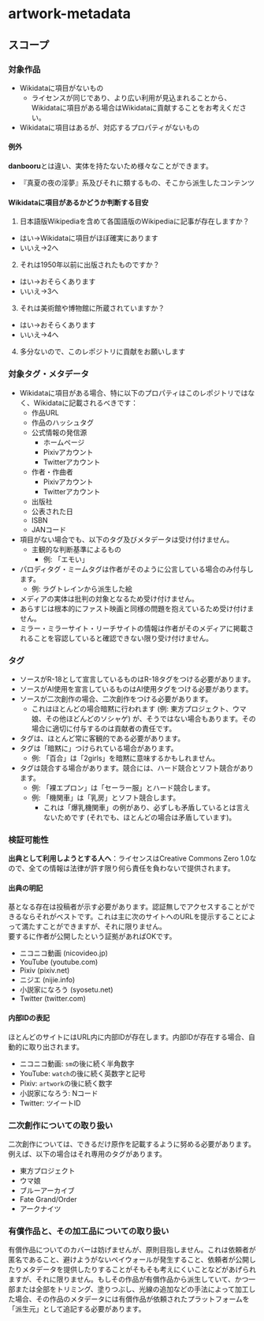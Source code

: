 # artwork-metadata

## スコープ

### 対象作品
* Wikidataに項目がないもの
  * ライセンスが同じであり、より広い利用が見込まれることから、Wikidataに項目がある場合はWikidataに貢献することをお考えください。
* Wikidataに項目はあるが、対応するプロパティがないもの

#### 例外
**danbooru**とは違い、実体を持たないため様々なことができます。
* 『真夏の夜の淫夢』系及びそれに類するもの、そこから派生したコンテンツ

#### Wikidataに項目があるかどうか判断する目安
1. 日本語版Wikipediaを含めて各国語版のWikipediaに記事が存在しますか？
  * はい→Wikidataに項目がほぼ確実にあります
  * いいえ→2へ
2. それは1950年以前に出版されたものですか？
  * はい→おそらくあります
  * いいえ→3へ
3. それは美術館や博物館に所蔵されていますか？
  * はい→おそらくあります
  * いいえ→4へ
4. 多分ないので、このレポジトリに貢献をお願いします

### 対象タグ・メタデータ
* Wikidataに項目がある場合、特に以下のプロパティはこのレポジトリではなく、Wikidataに記載されるべきです：
  * 作品URL
  * 作品のハッシュタグ
  * 公式情報の発信源
    * ホームページ
    * Pixivアカウント
    * Twitterアカウント
  * 作者・作曲者
    * Pixivアカウント
    * Twitterアカウント
  * 出版社
  * 公表された日
  * ISBN
  * JANコード
* 項目がない場合でも、以下のタグ及びメタデータは受け付けません。
  * 主観的な判断基準によるもの
    * 例: 「エモい」
* パロディタグ・ミームタグは作者がそのように公言している場合のみ付与します。
  * 例: ラグトレインから派生した絵
* メディアの実体は批判の対象となるため受け付けません。
* あらすじは根本的にファスト映画と同様の問題を抱えているため受け付けません。
* ミラー・ミラーサイト・リーチサイトの情報は作者がそのメディアに掲載されることを容認していると確認できない限り受け付けません。

### タグ
* ソースがR-18として宣言しているものはR-18タグをつける必要があります。
* ソースがAI使用を宣言しているものはAI使用タグをつける必要があります。
* ソースが二次創作の場合、二次創作をつける必要があります。
  * これはほとんどの場合暗黙に行われます (例: 東方プロジェクト、ウマ娘、その他ほどんどのソシャゲ) が、そうではない場合もあります。その場合に適切に付与するのは貢献者の責任です。
* タグは、ほとんど常に客観的である必要があります。
* タグは「暗黙に」つけられている場合があります。
  * 例: 「百合」は「2girls」を暗黙に意味するかもしれません。
* タグは競合する場合があります。競合には、ハード競合とソフト競合があります。
  * 例: 「裸エプロン」は「セーラー服」とハード競合します。
  * 例: 「機関車」は「乳房」とソフト競合します。
    * これは「爆乳機関車」の例があり、必ずしも矛盾しているとは言えないためです (それでも、ほとんどの場合は矛盾しています)。

### 検証可能性
**出典として利用しようとする人へ**：ライセンスはCreative Commons Zero 1.0なので、全ての情報は法律が許す限り何ら責任を負わないで提供されます。

#### 出典の明記
基となる存在は投稿者が示す必要があります。認証無しでアクセスすることができるならそれがベストです。これは主に次のサイトへのURLを提示することによって満たすことができますが、それに限りません。\
要するに作者が公開したという証拠があればOKです。

* ニコニコ動画 (nicovideo.jp)
* YouTube (youtube.com)
* Pixiv (pixiv.net)
* ニジエ (nijie.info)
* 小説家になろう (syosetu.net)
* Twitter (twitter.com)

#### 内部IDの表記
ほとんどのサイトにはURL内に内部IDが存在します。内部IDが存在する場合、自動的に取り出されます。

* ニコニコ動画: `sm`の後に続く半角数字
* YouTube: `watch`の後に続く英数字と記号
* Pixiv: `artwork`の後に続く数字
* 小説家になろう: Nコード
* Twitter: ツイートID

### 二次創作についての取り扱い
二次創作については、できるだけ原作を記載するように努める必要があります。例えば、以下の場合はそれ専用のタグがあります。

* 東方プロジェクト
* ウマ娘
* ブルーアーカイブ
* Fate Grand/Order
* アークナイツ

### 有償作品と、その加工品についての取り扱い
有償作品についてのカバーは妨げませんが、原則目指しません。これは依頼者が匿名であること、避けようがないペイウォールが発生すること、依頼者が公開したりメタデータを提供したりすることがそもそも考えにくいことなどがあげられますが、それに限りません。もしその作品が有償作品から派生していて、かつ一部または全部をトリミング、塗りつぶし、光線の追加などの手法によって加工した場合、その作品のメタデータには有償作品が依頼されたプラットフォームを「派生元」として追記する必要があります。
